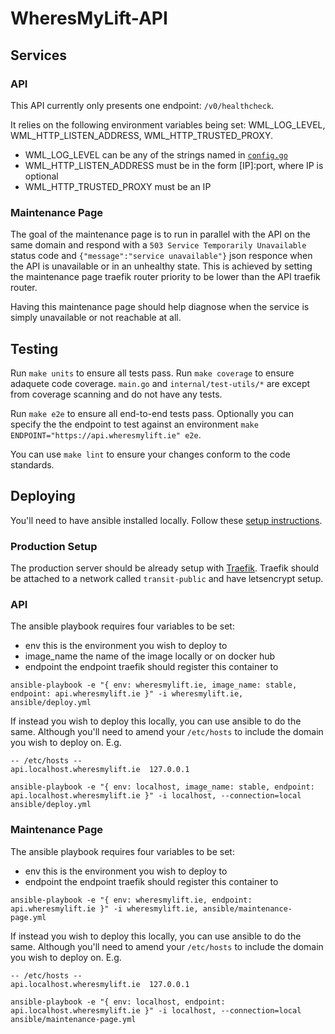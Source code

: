 # WheresMyLift-API

## Services

### API

This API currently only presents one endpoint: `/v0/healthcheck`.

It relies on the following environment variables being set: WML_LOG_LEVEL, WML_HTTP_LISTEN_ADDRESS, WML_HTTP_TRUSTED_PROXY.
  - WML_LOG_LEVEL can be any of the strings named in [`config.go`](internal/config/config.go)
  - WML_HTTP_LISTEN_ADDRESS must be in the form [IP]:port, where IP is optional
  - WML_HTTP_TRUSTED_PROXY must be an IP

### Maintenance Page

The goal of the maintenance page is to run in parallel with the API on the same domain and respond with a `503 Service Temporarily Unavailable` status code and `{"message":"service unavailable"}` json responce when the API is unavailable or in an unhealthy state. This is achieved by setting the maintenance page traefik router priority to be lower than the API traefik router.

Having this maintenance page should help diagnose when the service is simply unavailable or not reachable at all.

## Testing

Run `make units` to ensure all tests pass. Run `make coverage` to ensure adaquete code coverage. `main.go` and `internal/test-utils/*` are except from coverage scanning and do not have any tests.

Run `make e2e` to ensure all end-to-end tests pass. Optionally you can specify the the endpoint to test against an environment `make ENDPOINT="https://api.wheresmylift.ie" e2e`.

You can use `make lint` to ensure your changes conform to the code standards.

## Deploying

You'll need to have ansible installed locally. Follow these [setup instructions](https://docs.ansible.com/ansible/latest/installation_guide/installation_distros.html).

### Production Setup

The production server should be already setup with [Traefik](https://doc.traefik.io/traefik/getting-started/quick-start/). Traefik should be attached to a network called `transit-public` and have letsencrypt setup.

### API

The ansible playbook requires four variables to be set:
- env           this is the environment you wish to deploy to
- image_name    the name of the image locally or on docker hub
- endpoint      the endpoint traefik should register this container to

`ansible-playbook -e "{ env: wheresmylift.ie, image_name: stable, endpoint: api.wheresmylift.ie }" -i wheresmylift.ie, ansible/deploy.yml`

If instead you wish to deploy this locally, you can use ansible to do the same. Although you'll need to amend your `/etc/hosts` to include the domain you wish to deploy on. E.g. 

```
-- /etc/hosts --
api.localhost.wheresmylift.ie  127.0.0.1
```

`ansible-playbook -e "{ env: localhost, image_name: stable, endpoint: api.localhost.wheresmylift.ie }" -i localhost, --connection=local ansible/deploy.yml`

### Maintenance Page

The ansible playbook requires four variables to be set:
- env           this is the environment you wish to deploy to
- endpoint      the endpoint traefik should register this container to

`ansible-playbook -e "{ env: wheresmylift.ie, endpoint: api.wheresmylift.ie }" -i wheresmylift.ie, ansible/maintenance-page.yml`

If instead you wish to deploy this locally, you can use ansible to do the same. Although you'll need to amend your `/etc/hosts` to include the domain you wish to deploy on. E.g. 

```
-- /etc/hosts --
api.localhost.wheresmylift.ie  127.0.0.1
```

`ansible-playbook -e "{ env: localhost, endpoint: api.localhost.wheresmylift.ie }" -i localhost, --connection=local ansible/maintenance-page.yml`
